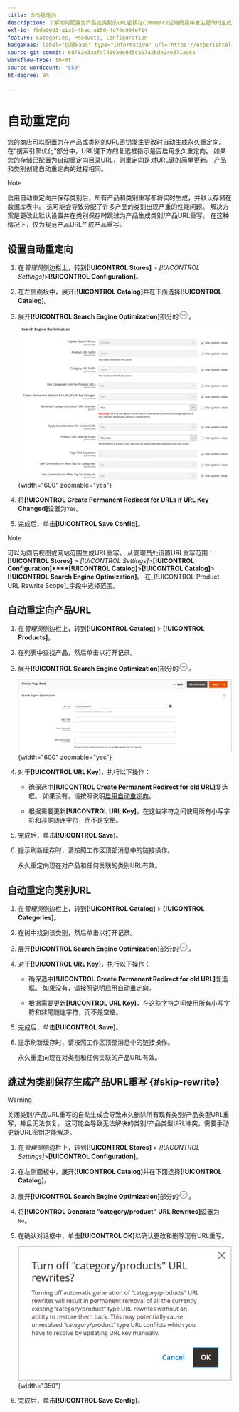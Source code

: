 ```yaml
---
title: 自动重定向
description: 了解如何配置当产品或类别的URL密钥在Commerce应用商店中发生更改时生成的自动重定向。
exl-id: fbde09d3-a1a3-4bac-a850-4c74c99fe714
feature: Categories, Products, Configuration
badgePaas: label="仅限PaaS" type="Informative" url="https://experienceleague.adobe.com/en/docs/commerce/user-guides/product-solutions" tooltip="仅适用于云项目(Adobe管理的PaaS基础架构)和内部部署项目上的Adobe Commerce 。"
source-git-commit: 6d782e3aafa7460a0e0d5ca07a2bde2ae371a9ea
workflow-type: tm+mt
source-wordcount: '559'
ht-degree: 0%

---
```


# 自动重定向

您的商店可以配置为在产品或类别的URL密钥发生更改时自动生成永久重定向。 在“搜索引擎优化”部分中，URL键下方的复选框指示是否启用永久重定向。 如果您的存储已配置为自动重定向目录URL，则重定向是对URL键的简单更新。 产品和类别创建自动重定向的过程相同。

>[!NOTE]
>
>启用自动重定向并保存类别后，所有产品和类别重写都将实时生成，并默认存储在数据库表中。 这可能会导致分配了许多产品的类别出现严重的性能问题。 解决方案是更改此默认设置并在类别保存时跳过为产品生成类别/产品URL重写。 在这种情况下，仅为规范产品URL生成产品重写。

## 设置自动重定向

1. 在&#x200B;_管理员_&#x200B;侧边栏上，转到&#x200B;**[!UICONTROL Stores]** > _[!UICONTROL Settings]_>**[!UICONTROL Configuration]**。

1. 在左侧面板中，展开&#x200B;**[!UICONTROL Catalog]**&#x200B;并在下面选择&#x200B;**[!UICONTROL Catalog]**。

1. 展开&#x200B;**[!UICONTROL Search Engine Optimization]**&#x200B;部分的![扩展选择器](../assets/icon-display-expand.png)。

   ![目录配置 — 搜索引擎优化](../configuration-reference/catalog/assets/catalog-search-engine-optimization.png){width="600" zoomable="yes"}

1. 将&#x200B;**[!UICONTROL Create Permanent Redirect for URLs if URL Key Changed]**&#x200B;设置为`Yes`。

1. 完成后，单击&#x200B;**[!UICONTROL Save Config]**。


>[!NOTE]
>
> 可以为商店视图或网站范围生成URL重写。 从管理员处设置URL重写范围： **[!UICONTROL Stores]** > _[!UICONTROL Settings]_>**[!UICONTROL Configuration]****[!UICONTROL Catalog]**>**[!UICONTROL Catalog]**>**[!UICONTROL Search Engine Optimization]**。 在_[!UICONTROL Product URL Rewrite Scope]_&#x200B;字段中选择范围。

## 自动重定向产品URL

1. 在&#x200B;_管理员_&#x200B;侧边栏上，转到&#x200B;**[!UICONTROL Catalog]** > **[!UICONTROL Products]**。

1. 在列表中查找产品，然后单击以打开记录。

1. 展开&#x200B;**[!UICONTROL Search Engine Optimization]**&#x200B;部分的![扩展选择器](../assets/icon-display-expand.png)。

   ![产品搜索引擎优化 — 永久重定向](./assets/product-search-engine-optimization-create-permanent-redirect.png){width="600" zoomable="yes"}

1. 对于&#x200B;**[!UICONTROL URL Key]**，执行以下操作：

   - 确保选中&#x200B;**[!UICONTROL Create Permanent Redirect for old URL]**&#x200B;复选框。 如果没有，请按照说明[启用自动重定向](url-rewrite.md#configure-url-rewrites)。

   - 根据需要更新&#x200B;**[!UICONTROL URL Key]**，在这些字符之间使用所有小写字符和非尾随连字符，而不是空格。

1. 完成后，单击&#x200B;**[!UICONTROL Save]**。

1. 提示刷新缓存时，请按照工作区顶部消息中的链接操作。

   永久重定向现在对产品和任何关联的类别URL有效。

## 自动重定向类别URL

1. 在&#x200B;_管理员_&#x200B;侧边栏上，转到&#x200B;**[!UICONTROL Catalog]** > **[!UICONTROL Categories]**。

1. 在树中找到该类别，然后单击以打开记录。

1. 展开&#x200B;**[!UICONTROL Search Engine Optimization]**&#x200B;部分的![扩展选择器](../assets/icon-display-expand.png)。

1. 对于&#x200B;**[!UICONTROL URL Key]**，执行以下操作：

   - 确保选中&#x200B;**[!UICONTROL Create Permanent Redirect for old URL]**&#x200B;复选框。 如果没有，请按照说明[启用自动重定向](url-rewrite.md#configure-url-rewrites)。

   - 根据需要更新&#x200B;**[!UICONTROL URL Key]**，在这些字符之间使用所有小写字符和非尾随连字符，而不是空格。

1. 完成后，单击&#x200B;**[!UICONTROL Save]**。

1. 提示刷新缓存时，请按照工作区顶部消息中的链接操作。

   永久重定向现在对类别和任何关联的产品URL有效。

## 跳过为类别保存生成产品URL重写 {#skip-rewrite}

>[!WARNING]
>
>关闭类别/产品URL重写的自动生成会导致永久删除所有现有类别/产品类型URL重写，并且无法恢复。 这可能会导致无法解决的类别/产品类型URL冲突，需要手动更新URL密钥才能解决。

1. 在&#x200B;_管理员_&#x200B;侧边栏上，转到&#x200B;**[!UICONTROL Stores]** > _[!UICONTROL Settings]_>**[!UICONTROL Configuration]**。

1. 在左侧面板中，展开&#x200B;**[!UICONTROL Catalog]**&#x200B;并在下面选择&#x200B;**[!UICONTROL Catalog]**。

1. 展开&#x200B;**[!UICONTROL Search Engine Optimization]**&#x200B;部分的![扩展选择器](../assets/icon-display-expand.png)。

1. 将&#x200B;**[!UICONTROL Generate "category/product" URL Rewrites]**&#x200B;设置为`No`。

1. 在确认对话框中，单击&#x200B;**[!UICONTROL OK]**&#x200B;以确认更改和删除现有URL重写。

   ![关闭类别/产品URL重写 — 确认](./assets/seo-rewrite-off.png){width="350"}

1. 完成后，单击&#x200B;**[!UICONTROL Save Config]**。
